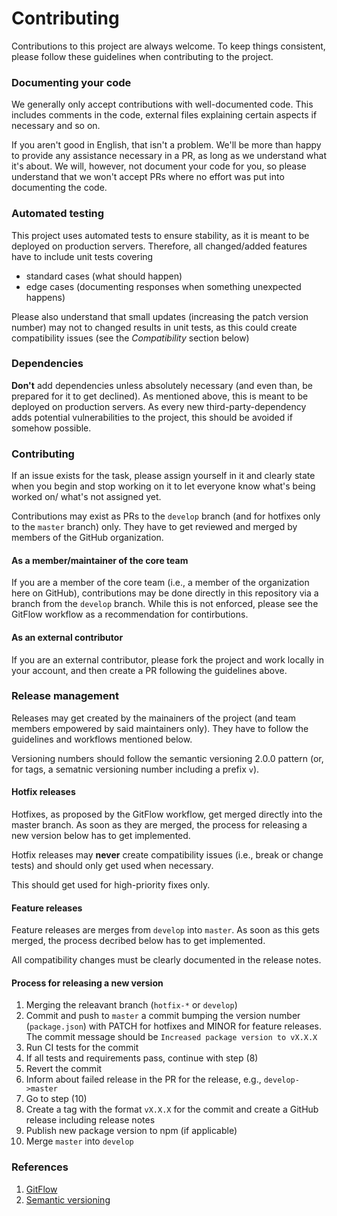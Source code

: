 # Contributing

Contributions to this project are always welcome. To keep things consistent, please follow these guidelines when contributing to the project.

### Documenting your code

We generally only accept contributions with well-documented code. This includes comments in the code, external files explaining certain aspects if necessary and so on.

If you aren't good in English, that isn't a problem. We'll be more than happy to provide any assistance necessary in a PR, as long as we understand what it's about. We will, however, not document your code for you, so please understand that we won't accept PRs where no effort was put into documenting the code.

### Automated testing

This project uses automated tests to ensure stability, as it is meant to be deployed on production servers. Therefore, all changed/added features have to include unit tests covering

-   standard cases (what should happen)
-   edge cases (documenting responses when something unexpected happens)

Please also understand that small updates (increasing the patch version number) may not to changed results in unit tests, as this could create compatibility issues (see the _Compatibility_ section below)

### Dependencies

**Don't** add dependencies unless absolutely necessary (and even than, be prepared for it to get declined). As mentioned above, this is meant to be deployed
on production servers. As every new third-party-dependency adds potential vulnerabilities to the project, this should be avoided if somehow possible.

### Contributing

If an issue exists for the task, please assign yourself in it and clearly state when you begin and stop working on it to let everyone
know what's being worked on/ what's not assigned yet.

Contributions may exist as PRs to the `develop` branch (and for hotfixes only to the `master` branch) only. They have to get reviewed and merged by members of the GitHub organization.

#### As a member/maintainer of the core team

If you are a member of the core team (i.e., a member of the organization here on GitHub), contributions may be done directly in this repository via a branch from the `develop` branch. While this is not enforced, please see the GitFlow workflow as a recommendation for contirbutions.

#### As an external contributor

If you are an external contributor, please fork the project and work locally in your account, and then create a PR following the guidelines above.

### Release management

Releases may get created by the mainainers of the project (and team members empowered by said maintainers only). They have to follow the guidelines and workflows mentioned below.

Versioning numbers should follow the semantic versioning 2.0.0 pattern (or, for tags, a sematnic versioning number including a prefix `v`).

#### Hotfix releases

Hotfixes, as proposed by the GitFlow workflow, get merged directly into the master branch. As soon as they are merged, the process for releasing a new version below has to get implemented.

Hotfix releases may **never** create compatibility issues (i.e., break or change tests) and should only get used when necessary.

This should get used for high-priority fixes only.

#### Feature releases

Feature releases are merges from `develop` into `master`. As soon as this gets merged, the process decribed below has to get implemented.

All compatibility changes must be clearly documented in the release notes.

#### Process for releasing a new version

1. Merging the releavant branch (`hotfix-*` or `develop`)
2. Commit and push to `master` a commit bumping the version number (`package.json`) with PATCH for hotfixes and MINOR for feature releases.
   The commit message should be `Increased package version to vX.X.X`
3. Run CI tests for the commit
4. If all tests and requirements pass, continue with step (8)
5. Revert the commit
6. Inform about failed release in the PR for the release, e.g., `develop->master`
7. Go to step (10)
8. Create a tag with the format `vX.X.X` for the commit and create a GitHub release including release notes
9. Publish new package version to npm (if applicable)
10. Merge `master` into `develop`

### References

1. [GitFlow](https://www.atlassian.com/git/tutorials/comparing-workflows/gitflow-workflow)
2. [Semantic versioning](https://semver.org/)

